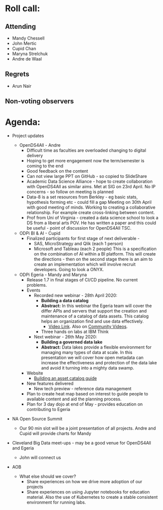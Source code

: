 # Roll call:

## Attending

* Mandy Chessell
* John Mertic
* Cupid Chan
* Maryna Strelchuk
* Andre de Waal

## Regrets

* Arun Nair

## Non-voting observers


# Agenda:

* Project updates
  
  * OpenDS4All - Andre
     * Difficult time as faculties are overloaded changing to digital delivery
     * Hoping to get more engagement now the term/semester is coming to the end
     * Good feedback on the content
     * Can not view large PPT on GitHub - so copied to SlideShare
     * Academic Data Science Alliance - hope to create collaboration with OpenDS4All as similar aims.
     Met at SIG on 23rd April.  No IP concerns - so follow on meeting is planned
     * Data-8 is a set resources from Berkley - eg basic stats, hypothesis forming etc - could fill a gap
     Meeting on 30th April with good meeting of minds.  Working to creating a collaborative relationship.
     For example create cross-linking between content.
     * Prof from Uni of Virginia - created a data science school to look a DS from a liberal arts POV.
     He has written a paper and this could be useful - point of discussion for OpenDS4All TSC.
  * ODPi BI & AI - Cupid
     * Finalized participants for first stage of next deliverable - 
        * SAS, MicroStrategy and Qlik (each 1 person)
        * Microsoft and Tableau (each 2 people)
      This is a specification on the combination of AI within a BI platform.  This will create the
      directions - then on the second stage there is an aim to create an implementation which will involve
      recruit developers.  Going to look a ONYX.
  * ODPi Egeria - Mandy and Maryna
     * Release 1.7 in final stages of CI/CD pipeline. No current problems.
     * Events
         * Recorded new webinar - 28th April 2020:
           * **Building a data catalog**
           * **Abstract:** In this webinar the Egeria team will cover the differ APIs and servers that support the creation and
              maintenance of a catalog of data assets. This catalog helps an organization find and use data effectively.
              * [Video Link](https://www.youtube.com/watch?v=FPhsnq3xEmo&feature=youtu.be).
              Also on [Community Videos](https://www.odpi.org/community/videos).
           * Three hands on labs at IBM Think   
         * Next webinar - 26th May 2020:
           * **Building a governed data lake**
           * **Abstract:**  Data lakes provide a flexible environment for managing many types of
           data at scale. In this presentation we will cover how open metadata can increase the
           effectiveness and protection of the data lake and avoid it turning into a mighty data swamp.
     * Website
        * [Building an asset catalog guide](https://egeria.odpi.org/open-metadata-publication/website/cataloging-assets/)
     * New features delivered
        * New tech preview - reference data management
     * Plan to create heat map based on interest to guide people to available content and aid the planning process.
     * Plan for 3 day dojo at end of May - provides education on contributing to Egeria

* NA Open Source Summit
    * Our 90 min slot will be a joint presentation of all projects.  Andre and Cupid will provide
    charts for Mandy
    
* Cleveland Big Data meet-ups - may be a good venue for OpenDS4All and Egeria
    * John will connect us

* AOB 
  * What else should we cover?
     * Share experiences on how we drive more adoption of our projects
     * Share experiences on using Jupyter notebooks for education material.
       Also the use of Kubernetes to create a stable consistent environment for
       running labs.
     


